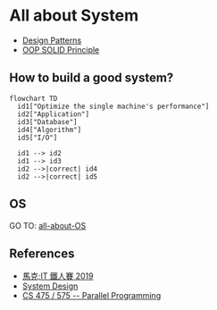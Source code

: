 # All about System

- [Design Patterns](./design-pattern/)
- [OOP SOLID Principle](./solid/)

## How to build a good system?

```mermaid
flowchart TD
  id1["Optimize the single machine's performance"]
  id2["Application"]
  id3["Database"]
  id4["Algorithm"]
  id5["I/O"]

  id1 --> id2
  id1 --> id3
  id2 -->|correct| id4
  id2 -->|correct| id5
```


## OS

GO TO: [all-about-OS](https://github.com/chengr4/all-about-OS)

## References

- [馬克;IT 鐵人賽 2019](https://mark-lin.com/tags/it-%E9%90%B5%E4%BA%BA%E8%B3%BD-2019/)
- [System Design](https://www.karanpratapsingh.com/courses/system-design)
- [CS 475 / 575 -- Parallel Programming](https://web.engr.oregonstate.edu/~mjb/cs575/)
